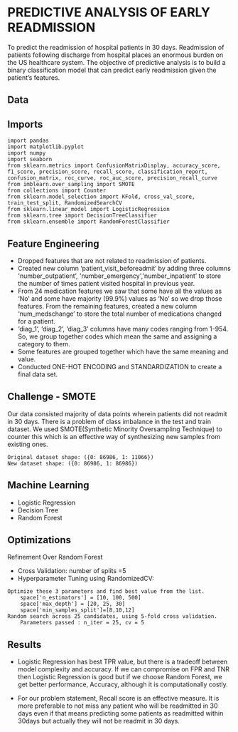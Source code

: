 
# PREDICTIVE ANALYSIS OF EARLY READMISSION

To predict the readmission of hospital patients in 30 days. Readmission of patients following discharge from hospital places an enormous burden on the US healthcare system. The objective of predictive analysis is to build a binary classification model that can predict early readmission given the patient’s features.




## Data
## Imports

```
import pandas
import matplotlib.pyplot
import numpy
import seaborn
from sklearn.metrics import ConfusionMatrixDisplay, accuracy_score, f1_score, precision_score, recall_score, classification_report, confusion_matrix, roc_curve, roc_auc_score, precision_recall_curve 
from imblearn.over_sampling import SMOTE
from collections import Counter
from sklearn.model_selection import KFold, cross_val_score, train_test_split, RandomizedSearchCV
from sklearn.linear_model import LogisticRegression
from sklearn.tree import DecisionTreeClassifier
from sklearn.ensemble import RandomForestClassifier

```




## Feature Engineering
- Dropped features that are not related to readmission of patients.
- Created new column ‘patient_visit_beforeadmit‘ by adding  three columns 'number_outpatient’, 'number_emergency','number_inpatient’  to store the number of times patient visited hospital in previous year.
- From 24 medication features we saw that some have all the values as ‘No’ and some have majority (99.9%) values as ‘No’ so we drop those features. From the remaining features, created a new column ‘num_medschange’ to store the total number of medications changed for a patient.
- ‘diag_1’, ‘diag_2’, ‘diag_3’ columns have many codes ranging from 1-954. So, we group together codes which mean the same and assigning a category to them.
- Some features are grouped together which have the same meaning and value.
- Conducted ONE-HOT ENCODING and STANDARDIZATION to create a final data set.




## Challenge - SMOTE

Our data consisted majority of data points wherein patients did not readmit in 30 days. There is a problem of class imbalance in the test and train dataset. We used SMOTE(Synthetic Minority Oversampling Technique) to counter this which is an effective way of synthesizing new samples from existing ones. 

```http
Original dataset shape: ({0: 86986, 1: 11066})
New dataset shape: ({0: 86986, 1: 86986})
```

## Machine Learning
- Logistic Regression
- Decision Tree
- Random Forest


## Optimizations

Refinement Over Random Forest
- Cross Validation: number of splits =5
- Hyperparameter Tuning using RandomizedCV: 
```http
Optimize these 3 parameters and find best value from the list.
    space['n_estimators'] = [10, 100, 500]
    space['max_depth'] = [20, 25, 30]
    space['min_samples_split']=[8,10,12]
Random search across 25 candidates, using 5-fold cross validation.
    Parameters passed : n_iter = 25, cv = 5
```






## Results

- Logistic Regression has best TPR value, but there is a tradeoff between model complexity and accuracy. If we can compromise on FPR and TNR then Logistic Regression is good but if we choose Random Forest, we get better performance, Accuracy, although it is computationally costly.

- For our problem statement, Recall score is an effective measure. It is more preferable to not miss any patient who will be readmitted in 30 days even if that means predicting some patients as readmitted within 30days but actually they will not be readmit in 30 days.
